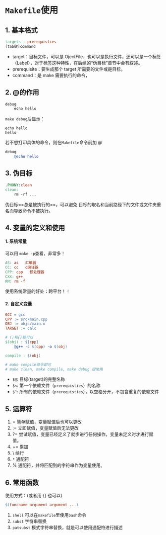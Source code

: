 # `Makefile`使用

## 1. 基本格式

```makefile
targets : prerequisties
[tab键]command
```

- target：目标文件，可以是 OjectFile，也可以是执行文件，还可以是一个标签（Label），对于标签这种特性，在后续的“伪目标”章节中会有叙述。
- prerequisite：要生成那个 target 所需要的文件或是目标。
- command：是 make 需要执行的命令，

## 2. @的作用

```makefile
debug
	echo hello
```

`make debug`后显示：

```shell
echo hello 
hello
```

若不想打印具体的命令，则在`Makefile`命令前加 @

```makefile
debug
	@echo hello
```

## 3. 伪目标

```makefile
.PHONY:clean
clean:
	rm -rf ...
```

伪目标==总是被执行的==，可以避免 目标的取名和当前路径下的文件或文件夹重名而导致命令不被执行。

## 4. 变量的定义和使用

#### 1. 系统常量

可以用 `make -p`查看，非常多！

```makefile
AS: as   汇编器
CC: cc   c编译器
CPP: cpp   预处理器
CXX: g++
RM: rm -f
```

使用系统常量的好处：跨平台！！

#### 2. 自定义变量

```makefile
GCC = gcc
CPP := src/main.cpp 
OBJ := objs/main.o
TARGET := calc

# ()和{}都可以 
$(obj) : ${cpp}
	@g++ -c $(cpp) -o $(obj)

compile : $(obj)

# make compile命令即可
# make clean, make compile, make debug 很常用
```

- `$@`: 目标(target)的完整名称
- `$<`: 第一个依赖文件（`prerequisties`）的名称
- `$^`: 所有的依赖文件（`prerequisties`），以空格分开，不包含重复的依赖文件

## 5. 运算符

1. =   简单赋值，变量赋值后也可以更改
2. :=  立即赋值，变量赋值后无法更改
3. ?=  尝试赋值，变量已经定义了就步进行任何操作，变量未定义时才进行赋值。
4. +=  累加
5.  \    续行
6.  `*`   通配符
7.  %   通配符，并将匹配到的字符串作为变量使用。

## 6. 常用函数

使用方式：(或者用 {} 也可以)

```makefile
$(funcname argument argument ...)
```

1. `shell`  可以在`makefile`里使用`bash`命令
2. `subst`  字符串替换
3. `patsubst`   模式字符串替换，就是可以使用通配符进行描述

   



